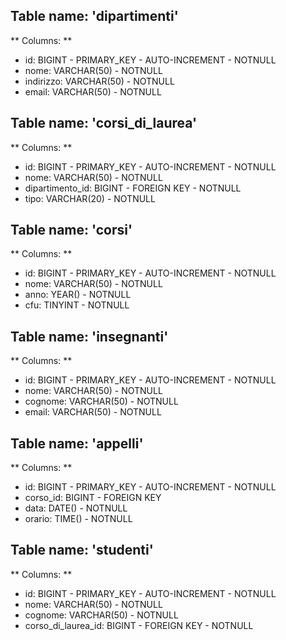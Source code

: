 ## Table name: 'dipartimenti'

** Columns: ** 

- id: BIGINT - PRIMARY_KEY - AUTO-INCREMENT - NOTNULL
- nome: VARCHAR(50) - NOTNULL
- indirizzo: VARCHAR(50) - NOTNULL
- email: VARCHAR(50) - NOTNULL

## Table name: 'corsi_di_laurea'

** Columns: ** 

- id: BIGINT - PRIMARY_KEY - AUTO-INCREMENT - NOTNULL
- nome: VARCHAR(50) - NOTNULL
- dipartimento_id: BIGINT - FOREIGN KEY - NOTNULL 
- tipo: VARCHAR(20) - NOTNULL

## Table name: 'corsi'

** Columns: **

- id: BIGINT - PRIMARY_KEY - AUTO-INCREMENT - NOTNULL
- nome: VARCHAR(50) - NOTNULL
- anno: YEAR() - NOTNULL
- cfu: TINYINT - NOTNULL

## Table name: 'insegnanti'

** Columns: **

- id: BIGINT - PRIMARY_KEY - AUTO-INCREMENT - NOTNULL
- nome: VARCHAR(50) - NOTNULL
- cognome: VARCHAR(50) - NOTNULL
- email: VARCHAR(50) - NOTNULL

## Table name: 'appelli'

** Columns: **

- id: BIGINT - PRIMARY_KEY - AUTO-INCREMENT - NOTNULL
- corso_id: BIGINT - FOREIGN KEY 
- data: DATE() - NOTNULL
- orario: TIME() - NOTNULL

## Table name: 'studenti'

** Columns: **

- id: BIGINT - PRIMARY_KEY - AUTO-INCREMENT - NOTNULL
- nome: VARCHAR(50) - NOTNULL
- cognome: VARCHAR(50) - NOTNULL
- corso_di_laurea_id: BIGINT - FOREIGN KEY - NOTNULL 